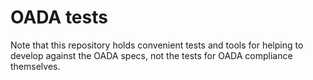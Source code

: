 # OADA tests
Note that this repository holds convenient tests and tools for helping to develop against
the OADA specs, not the tests for OADA compliance themselves.


